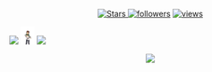 <p align="center" >
   
  <a href="https://github.com/fonchii?tab=repositories&sort=stargazers">
    <img alt="Stars" src="https://custom-icon-badges.demolab.com/github/stars/fonchii?color=55960c&style=flat-round&labelColor=488207&logo=star"/>
  <a href="https://github.com/fonchii?tab=followers">
    <img alt="followers" title="Follow me on Github" src="https://custom-icon-badges.demolab.com/github/followers/fonchii?color=236ad3&labelColor=1155ba&style=flat-round&logo=person-add&label=Follow&logoColor=white"/></a>
  <a href="https://github.com/fonchii/Simple-View-Counter">
    <img alt="views" title="GitHub profile views" src="https://komarev.com/ghpvc/?username=fonchii&label=Profile%20views&color=0e75b6&labelColor=0e75b6&style=flat"/></a>
     
</p>


<p  >
  <img width="37.5%" height="auto" src ="https://github-readme-stats.vercel.app/api?username=fonchii&show_icons=true&count_private=true&theme=darcula&hide_border=true&hide=issues&hide_rank=true&bg_color=00000000">
  <img width="25vw" height="auto"  src="kazuma.gif" />
  <img width="33%" src ="https://github-readme-stats.vercel.app/api/top-langs/?username=fonchii&layout=compact&hide_border=true&theme=darcula&bg_color=00000000&langs_count=6&hide=jupyter%20notebook,tex,css,php&exclude_repo=Pacman-AI">
</p>

<p align="center">
   <img src ="https://github-readme-streak-stats.herokuapp.com?user=fonchii&theme=darcula&hide_border=true&background=FFFFFF00" >
</p>

